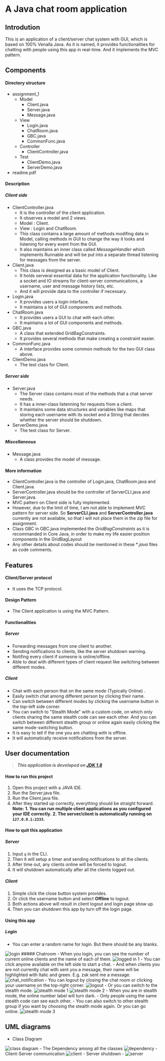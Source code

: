 # A Java chat room application


## Introdution

This is an application of a client/server chat system with GUI, which is based on 100% Venalla Java.
As it is named, it provides functionalities for chatting with people using this app in real-time.
And it implements the MVC pattern.

## Components

#### Directory structure
- assignment_1
    - Model
        - Client.java
        - Server.java
        - Message.java
    - View
        - Login.java
        - ChatRoom.java
        - GBC.java
        - CommonFunc.java
    - Controller
        - ClientController.java
    - Test
        - ClientDemo.java
        - ServerDemo.java
- readme.pdf
#### Description
##### Client side
- ClientController.java
    - It is the controller of the client application.
    - It observes a model and 2 views.
    - Model : Client.
    - View : Login and ChatRoom.
    - This class contains a large amount of methods modifing data in Model, calling methods in GUI to change the way it looks and listening for every event from the GUI.
    - It also maintains an inner class called *MessageHandler* which implements Runnable and will be put into a separate thread listening for messages from the server.
- Client.java
    - This class is designed as a basic model of Client.
    - It holds serveral essential data for the application functionality. Like a socket and IO streams for client-server communications, a username, user and message history lists, etc.
    - And it will provide data to the controller if necessary.
- Login.java
    - It provides users a login interface.
    - It maintains a lot of GUI components and methods.
- ChatRoom.java
    - It provides users a GUI to chat with each other.
    - It maintains a lot of GUI components and methods.
- GBC.java
    - A class that extended GridBagConstraints.
    - It provides several methods that make creating a constraint easier.
- CommonFunc.java
    - A interface provides some common methods for the two GUI class above.
- ClientDemo.java
    - The test class for Client.
##### Server side
- Server.java
    - The Server class contains most of the methods that a chat server needs.
    - It has a inner-class listenning for requests from a client.
    - It maintains some data structures and variables like maps that storing each username with its socket and a String that decides whether the server should be shutdown.
- ServerDemo.java
    - The test class for Server.

##### Miscellaneous
- Message.java
    - A class provides the model of message.

#### More information
- ClientController.java is the controller of Login.java, ChatRoom.java and Client.java.
- ServerController.java should be the controller of ServerCLI.java and Server.java.
- MVC pattern on Client side is fully implemented.
- However, due to the limit of time, I am not able to implement MVC pattern for server side. So **ServerCLI.java** and **ServerController.java** currently are not available, so that I will not place them in the zip file for assignment. 
- Class GBC in GBC.java implemented the *GridBagConstraints* as it is recommanded in Core Java, in order to make my life easier position components in the GridBagLayout
- Any other details about codes should be mentioned in these **.java* files as code comments.

## Features

#### Client/Server protocol
  - It uses the TCP protocol.
#### Design Pattern
  - The Client application is using the MVC Pattern.
#### Functionalities
##### Server
 - Forwarding messages from one client to another.
 - Sending notifications to clients, like the server shutdown warning.
 - Notifing every client if someone is online/offline.
 - Able to deal with different types of client request like switching between different modes.

##### Client
 - Chat with each person that on the same mode (Typically Online) .
 - Easily switch chat among different person by clicking their name.
 - Can switch between different modes by clicking the username button in the top-left side corner.
 - You can switch to "Stealth Mode" with a custom code, on which only clients sharing the same stealth code can see each other. And you can switch between different stealth group  or online again easily clicking the same mode-switching button.
 - It is easy to tell if the one you are chatting with is offline.
 - It will automatically receive notifications from the server.

## User documentation

>***This application is developed on [JDK 1.8](https://www.oracle.com/technetwork/java/javase/downloads/jdk8-downloads-2133151.html)***

#### How to run this project
1. Open this project with a JAVA IDE.
2. Run the Server.java file.
3. Run the Client.java file.
4. After they started up correctly, everything should be straight forward.
**Note:**
**1. You can run multiple client applications as you configured your IDE correctly.**
**2. The server/client is automatically running on `127.0.0.1:2333`.**

#### How to quit this application
##### Server
1. Input `q` in the CLI.
2. Then it will setup a timer and sending notifications to all the clients.
3. After time out, any clients online will be forced to logout.
4. It will shutdown automatically after all the clients logged out.
##### Client
1. Simple click the close button system provides.
2. Or click the username button and select **Offline** to logout.
3. Both actions above will result in client logout and login page show up.
4. Then you can shutdown this app by turn off the login page.

#### Using this app
##### Login
 - You can enter a random name for login. But there should be any blanks.
<img src="files for assignment submission/1.png" alt="login"/>
##### Chatroom
 - When you login, you can see the number of current online clients and the name of each of them.
<img src="files for assignment submission/2.png" alt="logged in 1"/>
 - You can click anyone available on the left side to start a chat.
 - And when clients you are not currently chat with sent you a message, their name will be highlighted with Italic and green. E.g. zsk sent me a message.
<img src="files for assignment submission/4.png" alt="chat_notification"/>
 - You can logout by closing the chat room or clicking your username on the top-right corner.
<img src="files for assignment submission/5.png" alt="logout"/>
 - Or you can switch to the stealth mode.
<img src="files for assignment submission/6.png" alt="stealth mode 1"/>
<img src="files for assignment submission/7.png" alt="stealth mode 2"/>
 - When you are in stealth mode, the online number label will turn dark.
 - Only people using the same stealth code can see each other.
 - You can also switch to other stealth group if you want by choosing the stealth mode again. Or you can go online.
<img src="files for assignment submission/8.png" alt="stealth mode 3"/>

## UML diagrams

 - Class Diagram
<img src="files for assignment submission/classes.png" alt="class diagram"/>
 - The Dependency among all the classes
<img src="files for assignment submission/dependency_class.png" alt="dependency"/>
- Client-Server communication
<img src="files for assignment submission/client_activity.png" alt="client"/>
- Server shutdown 
- <img src="files for assignment submission/Server.png" alt="server"/>










